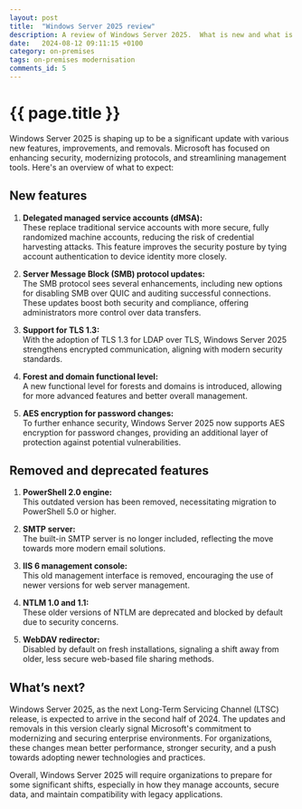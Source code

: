 ```yaml
---
layout: post
title:  "Windows Server 2025 review"
description: A review of Windows Server 2025.  What is new and what is going to be removed.
date:   2024-08-12 09:11:15 +0100
category: on-premises
tags: on-premises modernisation
comments_id: 5
---
```

<h1>{{ page.title }}</h1>

Windows Server 2025 is shaping up to be a significant update with various new features, improvements, and removals. Microsoft has focused on enhancing security, modernizing protocols, and streamlining management tools. Here's an overview of what to expect:

## New features

1. **Delegated managed service accounts (dMSA):**  
   These replace traditional service accounts with more secure, fully randomized machine accounts, reducing the risk of credential harvesting attacks. This feature improves the security posture by tying account authentication to device identity more closely.

2. **Server Message Block (SMB) protocol updates:**  
   The SMB protocol sees several enhancements, including new options for disabling SMB over QUIC and auditing successful connections. These updates boost both security and compliance, offering administrators more control over data transfers.

3. **Support for TLS 1.3:**  
   With the adoption of TLS 1.3 for LDAP over TLS, Windows Server 2025 strengthens encrypted communication, aligning with modern security standards.

4. **Forest and domain functional level:**  
   A new functional level for forests and domains is introduced, allowing for more advanced features and better overall management.

5. **AES encryption for password changes:**  
   To further enhance security, Windows Server 2025 now supports AES encryption for password changes, providing an additional layer of protection against potential vulnerabilities.

## Removed and deprecated features

1. **PowerShell 2.0 engine:**  
   This outdated version has been removed, necessitating migration to PowerShell 5.0 or higher.

2. **SMTP server:**  
   The built-in SMTP server is no longer included, reflecting the move towards more modern email solutions.

3. **IIS 6 management console:**  
   This old management interface is removed, encouraging the use of newer versions for web server management.

4. **NTLM 1.0 and 1.1:**  
   These older versions of NTLM are deprecated and blocked by default due to security concerns.

5. **WebDAV redirector:**  
   Disabled by default on fresh installations, signaling a shift away from older, less secure web-based file sharing methods.

## What’s next?

Windows Server 2025, as the next Long-Term Servicing Channel (LTSC) release, is expected to arrive in the second half of 2024. The updates and removals in this version clearly signal Microsoft's commitment to modernizing and securing enterprise environments. For organizations, these changes mean better performance, stronger security, and a push towards adopting newer technologies and practices.

Overall, Windows Server 2025 will require organizations to prepare for some significant shifts, especially in how they manage accounts, secure data, and maintain compatibility with legacy applications.

